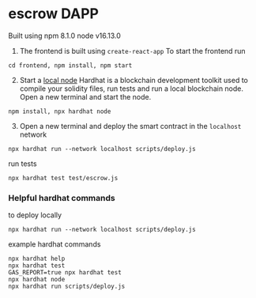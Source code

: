# escrow DAPP

Built using npm 8.1.0 node v16.13.0

1. The frontend is built using `create-react-app`
   To start the frontend run

```shell
cd frontend, npm install, npm start
```

2. Start a [local node](https://hardhat.org/getting-started/#connecting-a-wallet-or-dapp-to-hardhat-network)
   Hardhat is a blockchain development toolkit used to compile your solidity files, run tests and run a local blockchain node. Open a new terminal and start the node.

```shell
npm install, npx hardhat node
```

3. Open a new terminal and deploy the smart contract in the `localhost` network

```shell
npx hardhat run --network localhost scripts/deploy.js
```

run tests

```shell
npx hardhat test test/escrow.js
```

### Helpful hardhat commands

to deploy locally

```shell
npx hardhat run --network localhost scripts/deploy.js
```

example hardhat commands

```shell
npx hardhat help
npx hardhat test
GAS_REPORT=true npx hardhat test
npx hardhat node
npx hardhat run scripts/deploy.js
```
